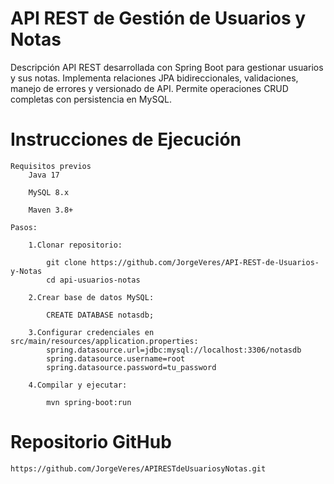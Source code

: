 # API REST de Gestión de Usuarios y Notas
Descripción
API REST desarrollada con Spring Boot para gestionar usuarios y sus notas. Implementa relaciones JPA bidireccionales, validaciones, manejo de errores y versionado de API. Permite operaciones CRUD completas con persistencia en MySQL.

# Instrucciones de Ejecución
    Requisitos previos
        Java 17

        MySQL 8.x

        Maven 3.8+

    Pasos:

        1.Clonar repositorio:

            git clone https://github.com/JorgeVeres/API-REST-de-Usuarios-y-Notas
            cd api-usuarios-notas

        2.Crear base de datos MySQL:

            CREATE DATABASE notasdb;
        
        3.Configurar credenciales en src/main/resources/application.properties:
            spring.datasource.url=jdbc:mysql://localhost:3306/notasdb
            spring.datasource.username=root
            spring.datasource.password=tu_password

        4.Compilar y ejecutar:

            mvn spring-boot:run

# Repositorio GitHub

    https://github.com/JorgeVeres/APIRESTdeUsuariosyNotas.git
